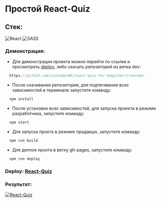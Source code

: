 # Простой React-Quiz

## Стек: 
![React](https://img.shields.io/badge/react-%2320232a.svg?style=for-the-badge&logo=react&logoColor=%2361DAFB) ![SASS](https://img.shields.io/badge/SASS-hotpink.svg?style=for-the-badge&logo=SASS&logoColor=white)

### Демонстрация:

* Для демонстрации проекта можно перейти по ссылке и просмотреть [deploy](https://sashadev86.github.io/react-quiz-for-beginner/ "React-Quiz"), либо скачать репозиторий из ветки dev:
```javascript
  https://github.com/sashadev86/react-quiz-for-beginner/tree/dev
```
* После скачивания репозитория, для подтягивания всех зависимостей в терминале запустите команду:
```javascript
  npm install
```
* После установки всех зависимостей, для запуска проекта в режиме разработчика, запустите команду:
```javascript
  npm start
```
* Для запуска прокта в режиме продакшн, запустите команду:
```javascript
  npm run build
```
* Для деплоя прокта в ветку gh-pages, запустите команду:
```javascript
  npm run deploy
```

### Deploy: [React-Quiz](https://sashadev86.github.io/react-quiz-for-beginner/ "React-Quiz")

### Результат:
[![React-Quiz](https://github.com/sashadev86/my-img/blob/main/quiz-beginner.png?raw=true)](https://sashadev86.github.io/react-quiz-for-beginner/)
